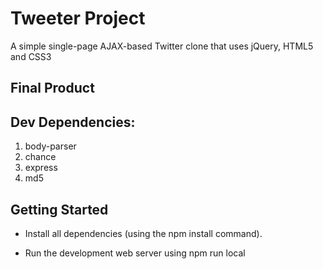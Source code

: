 # Tweeter Project

A simple single-page AJAX-based Twitter clone that uses jQuery, HTML5 and CSS3

## Final Product




## Dev Dependencies:

  1. body-parser
  2. chance
  3. express
  4. md5

## Getting Started

  * Install all dependencies (using the npm install command).

  * Run the development web server using npm run local
